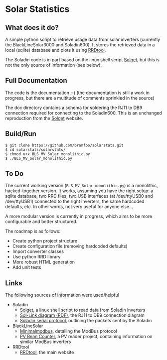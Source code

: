 # Solar Statistics

## What does it do?

A simple python script to retrieve usage data from solar inverters (currently the BlackLineSolar3000 and Soladin600). It stores the retrieved data in a local (sqlite) database and plots it using [RRDtool](http://oss.oetiker.ch/rrdtool/).

The Soladin code is in part based on the linux shell script [Solget](http://www.solget.nl/), but this is not the only source of information (see below).

## Full Documentation

The code is the documentation ;-) (the documentation is still a work in progress, but there are a multitude of comments sprinkled in the source)

The doc directory contains a schema for soldering the RJ11 to DB9 connection required for connecting to the Soladin600. This is an unchanged reproduction from the [Solget](http://www.solget.nl/download.htm) website.

## Build/Run

```
$ git clone https://github.com/bramfoo/solarstats.git
$ cd solarstats/solarstats/
$ chmod u+x BLS_MV_Solar_monolithic.py
$ ./BLS_MV_Solar_monolithic.py
```

## To Do
The current working version (``BLS_MV_Solar_monolithic.py``) is a monolithic, hacked-together version. It works, assuming you have the right setup: a sqlite database, two RRD files, two USB interfaces  (at /dev/ttyUSB0 and /dev/ttyUSB1) connected to the right inverters, the same hardcoded defaults, etc. In other words, not very useful for anyone else...

A more modular version is currently in progress, which aims to be more configurable and better structured.

The roadmap is as follows:

* Create python project structure
* Create configuration file (removing hardcoded defaults)
* Import converter classes
* Use python RRD library
* More robust HTML generation
* Add unit tests

## Links

The following sources of information were used/helpful

* Soladin
  * [Solget](http://www.solget.nl/), a linux shell script to read data from Soladin inverters
  * [Sol-Link diagram (PDF)](http://www.solget.nl/files/sol-link_rs232_converter.pdf), the RJ11 to DB9 connection diagram
  * [Soladin serial protocol](https://github.com/teding/SolaDin), outlining the packets sent by the Soladin
* BlackLineSolar
  * [Minimalmodbus](http://minimalmodbus.sourceforge.net/), detailing the ModBus protocol
  * [PV Bean Counter](https://code.google.com/p/pvbeancounter/), a PV reader project, containing information on similar ModBus inverters
* RRDtool
  * [RRDtool](http://oss.oetiker.ch/rrdtool/), the main website
